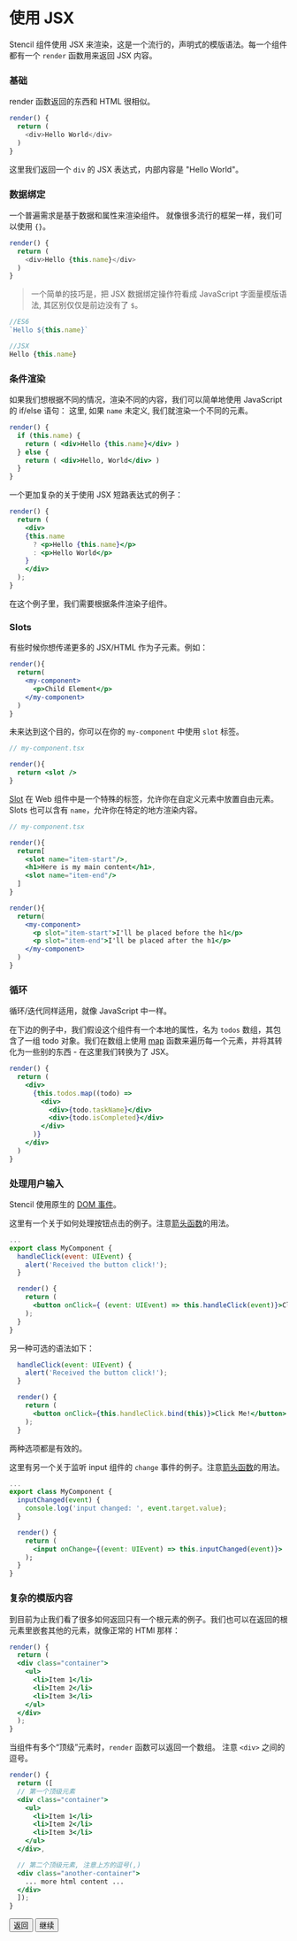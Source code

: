 # 使用 JSX

Stencil 组件使用 JSX 来渲染，这是一个流行的，声明式的模版语法。每一个组件都有一个 `render` 函数用来返回 JSX 内容。

### 基础

render 函数返回的东西和 HTML 很相似。

```typescript
render() {
  return (
    <div>Hello World</div>
  )
}
```

这里我们返回一个 `div` 的 JSX 表达式，内部内容是 "Hello World"。


### 数据绑定

一个普遍需求是基于数据和属性来渲染组件。
就像很多流行的框架一样，我们可以使用 `{}`。

```typescript
render() {
  return (
    <div>Hello {this.name}</div>
  )
}
```

> 一个简单的技巧是，把 JSX 数据绑定操作符看成 JavaScript 字面量模版语法, 其区别仅仅是前边没有了 `$`。

```js
//ES6
`Hello ${this.name}`

//JSX
Hello {this.name}
```


### 条件渲染

如果我们想根据不同的情况，渲染不同的内容，我们可以简单地使用 JavaScript 的 if/else 语句：
这里, 如果 `name` 未定义, 我们就渲染一个不同的元素。

```jsx
render() {
  if (this.name) {
    return ( <div>Hello {this.name}</div> )
  } else {
    return ( <div>Hello, World</div> )
  }
}
```

一个更加复杂的关于使用 JSX 短路表达式的例子：

```jsx
render() {
  return (
    <div>
    {this.name
      ? <p>Hello {this.name}</p>
      : <p>Hello World</p>
    }
    </div>
  );
}
```
在这个例子里，我们需要根据条件渲染子组件。


### Slots

有些时候你想传递更多的 JSX/HTML 作为子元素。例如：

```jsx
render(){
  return(
    <my-component>
      <p>Child Element</p>
    </my-component>
  )
}
```

未来达到这个目的，你可以在你的 `my-component` 中使用 `slot` 标签。

```jsx
// my-component.tsx

render(){
  return <slot />
}

```

[Slot](https://developer.mozilla.org/en-US/docs/Web/HTML/Element/slot) 在 Web 组件中是一个特殊的标签，允许你在自定义元素中放置自由元素。
Slots 也可以含有 `name`，允许你在特定的地方渲染内容。

```jsx
// my-component.tsx

render(){
  return[
    <slot name="item-start"/>,
    <h1>Here is my main content</h1>,
    <slot name="item-end"/>
  ]
}
```

```jsx
render(){
  return(
    <my-component>
      <p slot="item-start">I'll be placed before the h1</p>
      <p slot="item-end">I'll be placed after the h1</p>
    </my-component>
  )
}
```

### 循环

循环/迭代同样适用，就像 JavaScript 中一样。

在下边的例子中，我们假设这个组件有一个本地的属性，名为 `todos` 数组，其包含了一组 todo 对象。我们在数组上使用 [map](https://developer.mozilla.org/en-US/docs/Web/JavaScript/Reference/Global_Objects/Array/map) 函数来遍历每一个元素，并将其转化为一些别的东西 - 在这里我们转换为了 JSX。

```jsx
render() {
  return (
    <div>
      {this.todos.map((todo) => 
        <div>
          <div>{todo.taskName}</div>
          <div>{todo.isCompleted}</div>
        </div>
      )}
    </div>
  )
}
```


### 处理用户输入

Stencil 使用原生的 [DOM 事件](https://developer.mozilla.org/en-US/docs/Web/Events)。

这里有一个关于如何处理按钮点击的例子。注意[箭头函数](https://developer.mozilla.org/en-US/docs/Web/JavaScript/Reference/Functions/Arrow_functions)的用法。

```jsx
...
export class MyComponent {
  handleClick(event: UIEvent) {
    alert('Received the button click!');
  }

  render() {
    return (
      <button onClick={ (event: UIEvent) => this.handleClick(event)}>Click Me!</button>
    );
  }
}
```

另一种可选的语法如下：

```jsx
  handleClick(event: UIEvent) {
    alert('Received the button click!');
  }

  render() {
    return (
      <button onClick={this.handleClick.bind(this)}>Click Me!</button>
    );
  }
```

两种选项都是有效的。



这里有另一个关于监听 input 组件的 `change` 事件的例子。注意[箭头函数](https://developer.mozilla.org/en-US/docs/Web/JavaScript/Reference/Functions/Arrow_functions)的用法。

```jsx
...
export class MyComponent {
  inputChanged(event) {
    console.log('input changed: ', event.target.value);
  }

  render() {
    return (
      <input onChange={(event: UIEvent) => this.inputChanged(event)}>
    );
  }
}
```


### 复杂的模版内容

到目前为止我们看了很多如何返回只有一个根元素的例子。我们也可以在返回的根元素里嵌套其他的元素，就像正常的 HTMl 那样：

```jsx
render() {
  return (
  <div class="container">
    <ul>
      <li>Item 1</li>
      <li>Item 2</li>
      <li>Item 3</li>
    </ul>
  </div>
  );
}
```

当组件有多个“顶级”元素时，`render` 函数可以返回一个数组。
注意 `<div>` 之间的逗号。

```jsx
render() {
  return ([
  // 第一个顶级元素
  <div class="container">
    <ul>
      <li>Item 1</li>
      <li>Item 2</li>
      <li>Item 3</li>
    </ul>
  </div>,

  // 第二个顶级元素, 注意上方的逗号(,)
  <div class="another-container">
    ... more html content ...
  </div>
  ]);
}
```

<stencil-route-link url="/docs/my-first-component" router="#router" custom="true">
  <button class="backButton">
    返回
  </button>
</stencil-route-link>

<stencil-route-link url="/docs/decorators" custom="true">
  <button class="nextButton">
    继续
  </button>
</stencil-route-link>
